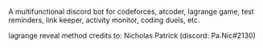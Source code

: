 A multifunctional discord bot for codeforces, atcoder, lagrange game, test reminders, link keeper, activity monitor, coding duels, etc.

lagrange reveal method credits to: Nicholas Patrick (discord: Pa.Nic#2130)
